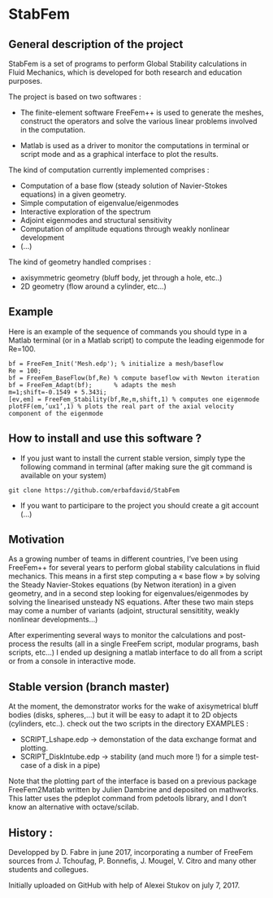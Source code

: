 # StabFem

## General description of the project

StabFem is a set of programs to perform Global Stability calculations in Fluid Mechanics, which is developed 
for both research and education purposes.

The project is based on two softwares :

- The finite-element software FreeFem++ is used to generate the meshes, construct the operators
and solve the various linear problems involved in the computation.

- Matlab is used as a driver to monitor the computations in terminal or script mode and as a graphical interface to plot the results.


The kind of computation currently implemented comprises :
- Computation of a base flow (steady solution of Navier-Stokes equations) in a given geometry.
- Simple computation of eigenvalue/eigenmodes
- Interactive exploration of the spectrum
- Adjoint eigenmodes and structural sensitivity
- Computation of amplitude equations through weakly nonlinear development 
- (...)

The kind of geometry handled comprises :
- axisymmetric geometry (bluff body, jet through a hole, etc..)
- 2D geometry (flow around a cylinder, etc...)


## Example

Here is an example of the sequence of commands you should type in a Matlab terminal (or in a Matlab script)
to compute the leading eigenmode for Re=100.

```
bf = FreeFem_Init('Mesh.edp'); % initialize a mesh/baseflow
Re = 100;
bf = FreeFem_BaseFlow(bf,Re) % compute baseflow with Newton iteration
bf = FreeFem_Adapt(bf);      % adapts the mesh
m=1;shift=-0.1549 + 5.343i;
[ev,em] = FreeFem_Stability(bf,Re,m,shift,1) % computes one eigenmode
plotFF(em,’ux1’,1) % plots the real part of the axial velocity component of the eigenmode
```

## How to install and use this software ?

- If you just want to install the current stable version, simply type the following command in terminal 
(after making sure the git command is available on your system)

```
git clone https://github.com/erbafdavid/StabFem
```


- If you want to participare to the project you should create a git account (...)


## Motivation

As a growing number of teams in different countries, I’ve been using FreeFem++ for several years
to perform global stability calculations in fluid mechanics. This means in a first step computing a 
« base flow » by solving the Steady Navier-Stokes equations (by Netwon iteration) in a given geometry, 
and in a second step looking for eigenvalues/eigenmodes by solving the linearised unsteady NS equations. 
After these two main steps may come a number of variants (adjoint, structural sensititity, weakly nonlinear developments…)

After experimenting several ways to monitor the calculations and post-process the results 
(all in a single FreeFem script, modular programs, bash scripts, etc…)  I ended up designing a matlab interface 
to do all from a script or from a console in interactive mode. 


## Stable version (branch master)

At the moment, the demonstrator works for the wake of axisymetrical bluff bodies (disks, spheres,…) 
but it will be easy to adapt it to 2D objects (cylinders, etc..).
check out the two scripts in the directory  EXAMPLES :
- SCRIPT_Lshape.edp -> demonstation of the data exchange format and plotting.  
- SCRIPT_DiskIntube.edp -> stability (and much more !) for a simple test-case
of a disk in a pipe)

Note that the plotting part of the interface is based on a previous package FreeFem2Matlab
written by Julien Dambrine and deposited on mathworks. This latter uses the pdeplot 
command from pdetools library, and I don’t know an alternative with octave/scilab.



## History :
Developped by D. Fabre in june 2017, incorporating a number of FreeFem sources from 
J. Tchoufag, P. Bonnefis, J. Mougel, V. Citro and many other students and collegues.

Initially uploaded on GitHub with help of Alexei Stukov on july 7, 2017. 



